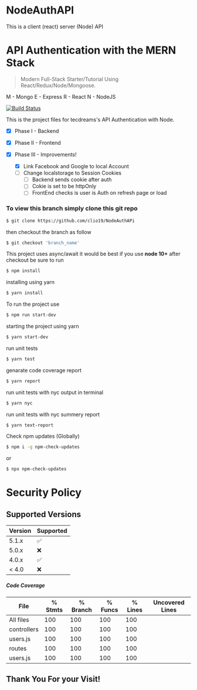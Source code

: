 # NodeAuthAPI

This is a client (react) server (Node) API

# API Authentication with the MERN Stack

> Modern Full-Stack Starter/Tutorial Using React/Redux/Node/Mongoose.

M - Mongo
E - Express
R - React
N - NodeJS

[![Build Status](https://api.travis-ci.org/clio19/NodeAuthAPi.svg?branch=master)](https://travis-ci.org/clio19/NodeAuthAPi)

This is the project files for tecdreams's API Authentication with Node.

- [x] Phase I - Backend

- [x] Phase II - Frontend

- [x] Phase III - Improvements!

  - [x] Link Facebook and Google to local Account
  - [ ] Change localstorage to Session Cookies
    - [ ] Backend sends cookie after auth
    - [ ] Cokie is set to be httpOnly
    - [ ] FrontEnd checks is user is Auth on refresh page or load

### To view this branch simply clone this git repo

```bash
$ git clone https://github.com/clio19/NodeAuthAPi
```

then checkout the branch as follow

```bash
$ git checkout 'branch_name'
```

This project uses async/await it would be best if you use **node 10+**
after checkout be sure to run

```bash
$ npm install
```

installing using yarn

```bash
$ yarn install
```

To run the project use

```bash
$ npm run start-dev
```

starting the project using yarn

```bash
$ yarn start-dev
```

run unit tests

```bash
$ yarn test
```

genarate code coverage report

```bash
$ yarn report
```

run unit tests with nyc output in terminal

```bash
$ yarn nyc
```

run unit tests with nyc summery report

```bash
$ yarn text-report
```

Check npm updates (Globally)

```bash
$ npm i -g npm-check-updates
```

or

```bash
$ npx npm-check-updates
```

# Security Policy

## Supported Versions

| Version | Supported          |
| ------- | ------------------ |
| 5.1.x   | :white_check_mark: |
| 5.0.x   | :x:                |
| 4.0.x   | :white_check_mark: |
| < 4.0   | :x:                |

##### Code Coverage

| File        | % Stmts | % Branch | % Funcs | % Lines | Uncovered Lines |
| ----------- | ------- | -------- | ------- | ------- | --------------- |
| All files   | 100     | 100      | 100     | 100     |                 |
| controllers | 100     | 100      | 100     | 100     |                 |
| users.js    | 100     | 100      | 100     | 100     |                 |
| routes      | 100     | 100      | 100     | 100     |                 |
| users.js    | 100     | 100      | 100     | 100     |                 |

## Thank You For your Visit!
